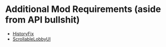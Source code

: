 # Additional Mod Requirements (aside from API bullshit)
- <a href="https://thunderstore.io/package/6thmoon/HistoryFix/">HistoryFix</a>
- <a href="https://thunderstore.io/package/KingEnderBrine/ScrollableLobbyUI/">ScrollableLobbyUI</a>
